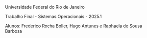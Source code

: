 Universidade Federal do Rio de Janeiro

Trabalho Final - Sistemas Operacionais - 2025.1

Alunos: Frederico Rocha Boller, Hugo Antunes e Raphaela de Sousa Barbosa
